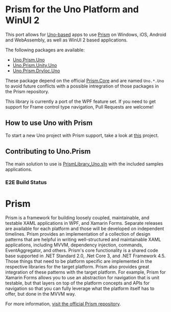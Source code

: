 # Prism for the Uno Platform and WinUI 2

This port allows for [Uno-based](https://github.com/unoplatform/Uno) apps to use [Prism](https://github.com/PrismLibrary/Prism) on Windows, iOS, Android and WebAssembly, as well as WinUI 2 based applications.

The following packages are available:
- [Uno.Prism.Uno](https://www.nuget.org/packages/Uno.Prism.Uno)
- [Uno.Prism.Unity.Uno](https://www.nuget.org/packages/Uno.Prism.Unity.Uno)
- [Uno.Prism.DryIoc.Uno](https://www.nuget.org/packages/Uno.Prism.DryIoc.Uno)

These package depend on the official [Prism.Core](https://www.nuget.org/packages/Prism.Core) and are named `Uno.*.Uno` 
to avoid future conflicts with a possible intregration of those packages in the Prism repository.

This library is currently a port of the WPF feature set. If you need to get support for Frame control type navigation, Pull Requests are welcome!

## How to use Uno with Prism

To start a new Uno project with Prism support, take a look at [this](https://github.com/unoplatform/Uno.Prism/tree/master/Sandbox/Uno/HelloWorld) project.  

## Contributing to Uno.Prism

The main solution to use is [PrismLibrary_Uno.sln](Source/PrismLibrary_Uno.sln) with the included samples applications.
### E2E Build Status

# Prism

Prism is a framework for building loosely coupled, maintainable, and testable XAML applications in WPF, and Xamarin Forms. Separate releases are available for each platform and those will be developed on independent timelines. Prism provides an implementation of a collection of design patterns that are helpful in writing well-structured and maintainable XAML applications, including MVVM, dependency injection, commands, EventAggregator, and others. Prism's core functionality is a shared code base supported in .NET Standard 2.0, .Net Core 3, and .NET Framework 4.5. Those things that need to be platform specific are implemented in the respective libraries for the target platform. Prism also provides great integration of these patterns with the target platform. For example, Prism for Xamarin Forms allows you to use an abstraction for navigation that is unit testable, but that layers on top of the platform concepts and APIs for navigation so that you can fully leverage what the platform itself has to offer, but done in the MVVM way.

For more information, [visit the official Prism repository](https://github.com/PrismLibrary/Prism).
